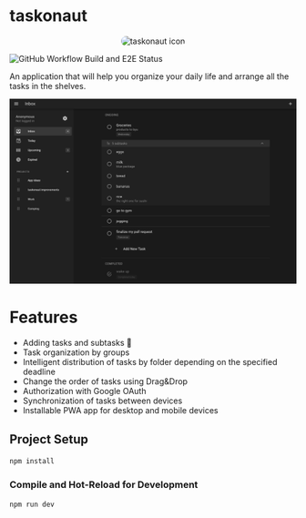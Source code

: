 # taskonaut

<p align="center">
  <img src="https://raw.githubusercontent.com/taskonaut/taskonaut/main/public/assets/icons/icon-128x128.png" style="border-radius:30px" alt="taskonaut icon" title="Application icon" />
</p>

<img alt="GitHub Workflow Build and E2E Status" src="https://img.shields.io/github/actions/workflow/status/taskonaut/taskonaut/ci.yaml?style=for-the-badge" />

An application that will help you organize your daily life and arrange all the tasks in the shelves.

![taskonaut - todo application](screenshot.png)

# Features

- Adding tasks and subtasks 🎉
- Task organization by groups
- Intelligent distribution of tasks by folder depending on the specified deadline
- Change the order of tasks using Drag&Drop
- Authorization with Google OAuth
- Synchronization of tasks between devices
- Installable PWA app for desktop and mobile devices


## Project Setup

```sh
npm install
```

### Compile and Hot-Reload for Development

```sh
npm run dev
```
